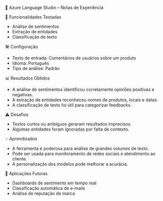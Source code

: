  🧠 Azure Language Studio – Notas de Experiência

🔧 Funcionalidades Testadas
- Análise de sentimentos
- Extração de entidades
- Classificação de texto

🛠️ Configuração
- Texto de entrada: Comentários de usuários sobre um produto
- Idioma: Português
- Tipo de análise: Padrão

 📊 Resultados Obtidos
- A análise de sentimentos identificou corretamente opiniões positivas e negativas.
- A extração de entidades reconheceu nomes de produtos, locais e datas.
- A classificação de texto foi útil para categorizar feedbacks.

 ⚠️ Desafios
- Textos curtos ou ambíguos geraram resultados imprecisos.
- Algumas entidades foram ignoradas por falta de contexto.

💡 Aprendizados
- A ferramenta é poderosa para análise de grandes volumes de texto.
- Pode ser usada para monitoramento de redes sociais e atendimento ao cliente.
- A personalização dos modelos pode melhorar a acurácia.

📌 Aplicações Futuras
- Dashboards de sentimento em tempo real
- Classificação automática de e-mails
- Análise de reputação de marca

